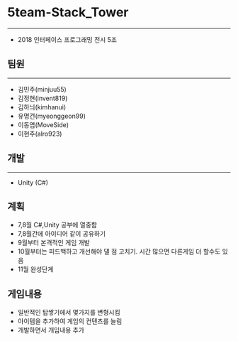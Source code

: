# 5team-Stack_Tower
***
* 2018 인터페이스 프로그래밍 전시 5조
## 팀원
***
* 김민주(minjuu55)
* 김정현(invent819)
* 김하늬(kimhanui)
* 유명건(myeonggeon99)
* 이동엽(MoveSide)
* 이현주(alro923)

## 개발
***
* Unity (C#)
## 계획
* 7,8월 C#,Unity 공부에 열중함
* 7,8월간에 아이디어 같이 공유하기
* 9월부터 본격적인 게임 개발
* 10월부터는 피드백하고 개선해야 댈 점 고치기. 시간 많으면 다른게임 더 할수도 있음
* 11월 완성단계
## 게임내용
* 일반적인 탑쌓기에서 몇가지를 변형시킴
* 아이템을 추가하여 게임의 컨텐츠를 늘림
* 개발하면서 개임내용 추가
